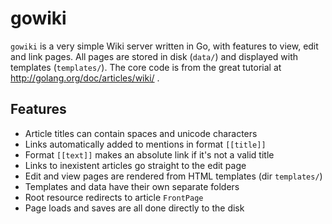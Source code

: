gowiki
======

`gowiki` is a very simple Wiki server written in Go, with features to
view, edit and link pages. All pages are stored in disk (`data/`) and
displayed with templates (`templates/`). The core code is from the great
tutorial at http://golang.org/doc/articles/wiki/ .

Features
--------

- Article titles can contain spaces and unicode characters
- Links automatically added to mentions in format `[[title]]`
- Format `[[text]]` makes an absolute link if it's not a valid title
- Links to inexistent articles go straight to the edit page
- Edit and view pages are rendered from HTML templates (dir `templates/`)
- Templates and data have their own separate folders
- Root resource redirects to article `FrontPage`
- Page loads and saves are all done directly to the disk
